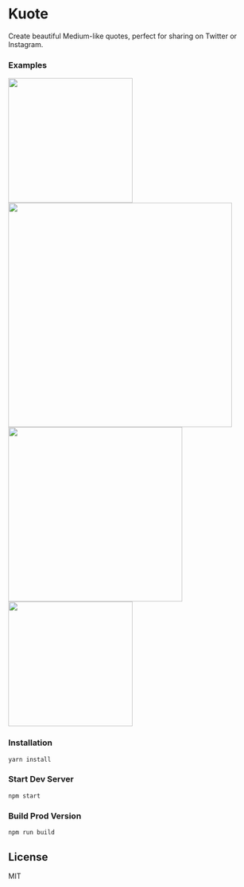 # Kuote

Create beautiful Medium-like quotes, perfect for sharing on Twitter or Instagram.

### Examples
<img src="https://github.com/shime/kuote/raw/master/examples/munger.png" height="250px">
<img src="https://github.com/shime/kuote/raw/master/examples/ahrens.png" height="450px">
<img src="https://github.com/shime/kuote/raw/master/examples/buffett.png" height="350px">
<img src="https://github.com/shime/kuote/raw/master/examples/jarvis.png" height="250px">

### Installation

```
yarn install
```

### Start Dev Server

```
npm start
```

### Build Prod Version

```
npm run build
```

## License

MIT

